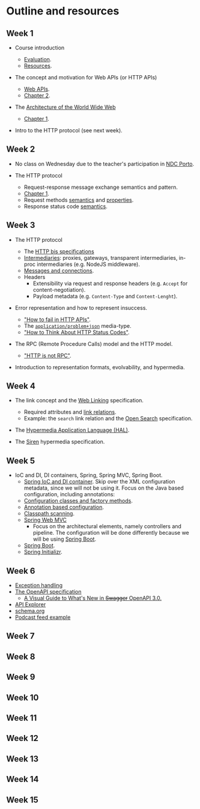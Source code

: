 # Outline and resources #

## Week 1
* Course introduction
  * [Evaluation](https://github.com/isel-leic-daw/1819v-public/wiki/evaluation).
  * [Resources](https://github.com/isel-leic-daw/1819v-public/wiki/resources).
* The concept and motivation for Web APIs (or HTTP APIs)
  * [Web APIs](https://github.com/isel-leic-daw/1819v-public/wiki/Web-APIs).
  * [Chapter 2](https://www.oreilly.com/library/view/designing-evolvable-web/9781449337919/ch02.html).
* The [Architecture of the World Wide Web](https://www.w3.org/TR/webarch/)
  * [Chapter 1](https://www.oreilly.com/library/view/designing-evolvable-web/9781449337919/ch01.html).

* Intro to the HTTP protocol (see next week).

## Week 2

* No class on Wednesday due to the teacher's participation in [NDC Porto](https://ndcporto.com).

* The HTTP protocol
  * Request-response message exchange semantics and pattern.
  * [Chapter 1](https://www.oreilly.com/library/view/designing-evolvable-web/9781449337919/ch01.html).
  * Request methods [semantics](https://tools.ietf.org/html/rfc7231#section-4.3) and [properties](https://tools.ietf.org/html/rfc7231#section-4.2).
  * Response status code [semantics](https://tools.ietf.org/html/rfc7231#section-6).

## Week 3
* The HTTP protocol
  * The [HTTP bis specifications](https://tools.ietf.org/wg/httpbis/) 
  * [Intermediaries](https://tools.ietf.org/html/rfc7230#section-2.3): proxies, gateways, transparent intermediaries, in-proc intermediaries (e.g. NodeJS middleware).
  * [Messages and connections](https://tools.ietf.org/html/rfc7230#section-6).
  * Headers
    * Extensibility via request and response headers (e.g. `Accept` for content-negotiation).
    * Payload metadata (e.g. `Content-Type` and `Content-Lenght`).

* Error representation and how to represent insuccess.
  * ["How to fail in HTTP APIs"](https://github.com/isel-leic-daw/1819v-public/wiki/How-to-fail-in-HTTP-APIs).
  * The [`application/problem+json`](https://tools.ietf.org/html/rfc7807) media-type.
  * ["How to Think About HTTP Status Codes"](https://www.mnot.net/blog/2017/05/11/status_codes).

* The RPC (Remote Procedure Calls) model and the HTTP model.
  * ["HTTP is not RPC"](https://www.ics.uci.edu/~fielding/pubs/dissertation/evaluation.htm#sec_6_5_2).

* Introduction to representation formats, evolvability, and hypermedia.

## Week 4

* The link concept and the [Web Linking](https://tools.ietf.org/html/rfc8288) specification.
  * Required attributes and [link relations](https://www.iana.org/assignments/link-relations/link-relations.xhtml).
  * Example: the `search` link relation and the [Open Search](http://www.opensearch.org/Home) specification.
* The [Hypermedia Application Language (HAL)](http://stateless.co/hal_specification.html).

* The [Siren](https://github.com/kevinswiber/siren) hypermedia specification.

## Week 5
* IoC and DI, DI containers, Spring, Spring MVC, Spring Boot.
  * [Spring IoC and DI container](https://docs.spring.io/spring/docs/current/spring-framework-reference/core.html#beans). Skip over the XML configuration metadata, since we will not be using it. Focus on the Java based configuration, including annotations:
  * [Configuration classes and factory methods](https://docs.spring.io/spring/docs/current/spring-framework-reference/core.html#beans-java).
  * [Annotation based configuration](https://docs.spring.io/spring/docs/current/spring-framework-reference/core.html#beans-annotation-config).
  * [Classpath scanning](https://docs.spring.io/spring/docs/current/spring-framework-reference/core.html#beans-classpath-scanning).
  * [Spring Web MVC](https://docs.spring.io/spring/docs/current/spring-framework-reference/web.html)
    * Focus on the architectural elements, namely controllers and pipeline. The configuration will be done differently because we will be using [Spring Boot](https://docs.spring.io/spring-boot/docs/current/reference/htmlsingle/#boot-features-developing-web-applications).
  * [Spring Boot](https://docs.spring.io/spring-boot/docs/current/reference/htmlsingle/).
  * [Spring Initializr](https://start.spring.io).

## Week 6
* [Exception handling](https://docs.spring.io/spring/docs/current/spring-framework-reference/web.html#mvc-exceptionhandlers)
* [The OpenAPI specification](https://www.openapis.org)
  * [A Visual Guide to What's New in ~~Swagger~~ OpenAPI 3.0.](https://blog.readme.io/an-example-filled-guide-to-swagger-3-2/)
* [API Explorer](https://github.com/sky-uk/api-explorer)
* [schema.org](http://schema.org)
* [Podcast feed example](http://feeds.feedburner.com/se-radio?format=xml)

## Week 7

## Week 8

## Week 9

## Week 10

## Week 11

## Week 12

## Week 13

## Week 14

## Week 15
